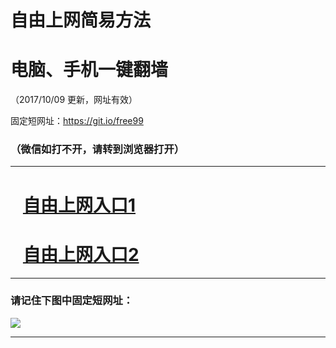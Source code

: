 ﻿# 自由上网简易方法

# 电脑、手机一键翻墙

（2017/10/09 更新，网址有效）

固定短网址：https://git.io/free99

### （微信如打不开，请转到浏览器打开）


***





# &nbsp;&nbsp; <a href="http://ft2030414227.fwq-tz-1001.info/fwqtz01.html?t=100900113778 " target="_blank">自由上网入口1</a>
# &nbsp;&nbsp; <a href="http://ft1165422008.fwq-tz-1002.info/fwqtz02.html?t=10090017765 " target="_blank">自由上网入口2</a>
***

### 请记住下图中固定短网址：

<img src="https://s3-us-west-2.amazonaws.com/fwq-1001/yjfq-20170905okok.png" /> 


***

